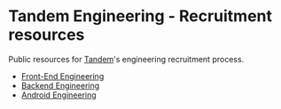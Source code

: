 Tandem Engineering - Recruitment resources
==========================================

Public resources for [Tandem](https//tandem.co.uk)'s engineering recruitment process.

* [Front-End Engineering](frontend/README.md)
* [Backend Engineering](backend/README.md)
* [Android Engineering](android/README.md)
